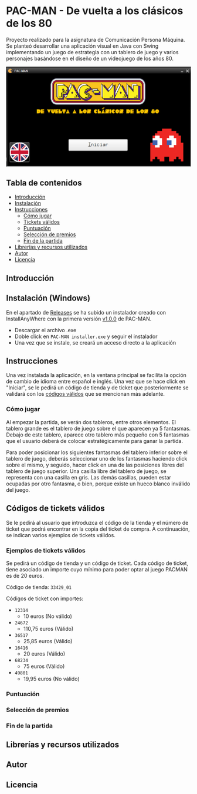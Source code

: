 # PAC-MAN - De vuelta a los clásicos de los 80
Proyecto realizado para la asignatura de Comunicación Persona Máquina. Se planteó desarrollar una aplicación visual en Java con Swing implementando un juego de estrategia con un tablero de juego y varios personajes basándose en el diseño de un videojuego de los años 80.

![PAC-MAN - A game project for CPM](img/InicioPACMAN.png)

## Tabla de contenidos

- [Introducción](#PACMAN)
- [Instalación](#Instalación-(Windows))
- [Instrucciones](#Instrucciones)
    - [Cómo jugar](#Cómo-jugar)
    - [Tickets válidos](#Códigos-de-tickets-válidos)
    - [Puntuación](#Puntuación)
    - [Selección de premios](#Selección-de-premios)
    - [Fin de la partida](#Fin-de-la-partida)
- [Librerías y recursos utilizados](#Librerías-y-recursos)
- [Autor](#Autor)
- [Licencia](#Licencia)


## Introducción




## Instalación (Windows)
En el apartado de [Releases](https://github.com/coral2742/PAC-MAN/releases) se ha subido un instalador creado con InstallAnyWhere con la primera versión [v1.0.0](https://github.com/coral2742/PAC-MAN/releases/tag/v1.0.0) de PAC-MAN.

- Descargar el archivo .exe
- Doble click en `PAC-MAN installer.exe` y seguir el instalador
- Una vez que se instale, se creará un acceso directo a la aplicación


## Instrucciones
Una vez instalada la aplicación, en la ventana principal se facilita la opción de cambio de idioma entre español e inglés. Una vez que se hace click en "Iniciar", se le pedirá un código de tienda y de ticket que posteriormente se validará con los [códigos válidos](#códigos-de-tickets-válidos) que se mencionan más adelante.

### Cómo jugar

Al empezar la partida, se verán dos tableros, entre otros elementos. El tablero grande es el tablero de juego sobre el que aparecen ya 5 fantasmas. Debajo de este tablero, aparece otro tablero más pequeño con 5 fantasmas que el usuario deberá de colocar estratégicamente para ganar la partida.

Para poder posicionar los siguientes fantasmas del tablero inferior sobre el tablero de juego, deberás seleccionar uno de los fantasmas haciendo click sobre el mismo, y seguido, hacer click en una de las posiciones libres del tablero de juego superior. Una casilla libre del tablero de juego, se representa con una casilla en gris. Las demás casillas, pueden estar ocupadas por otro fantasma, o bien, porque existe un hueco blanco inválido del juego.

## Códigos de tickets válidos
Se le pedirá al usuario que introduzca el código de la tienda y el número de ticket que podrá encontrar en la copia del ticket de compra. A continuación, se indican varios ejemplos de tickets válidos.

### Ejemplos de tickets válidos
Se pedirá un código de tienda y un código de ticket. Cada código de ticket, tiene asociado un importe cuyo mínimo para poder optar al juego PACMAN es de 20 euros.

Código de tienda: `33429_01`

Códigos de ticket con importes:
- `12314`
    - 10 euros (No válido)
- `24672`
    - 110,75 euros (Válido)
- `36517`
    - 25,85 euros (Válido)
- `16416`
    - 20 euros (Válido)
- `68234`
    - 75 euros (Válido)
- `49801`
    - 19,95 euros (No válido)


### Puntuación

### Selección de premios

### Fin de la partida

## Librerías y recursos utilizados

## Autor

## Licencia